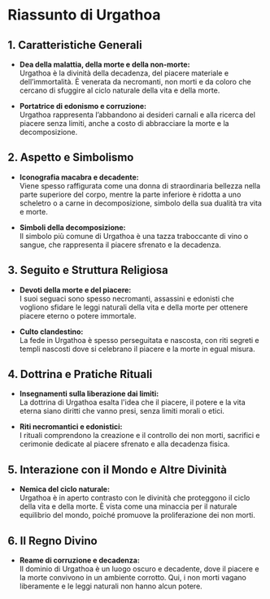 # Riassunto di Urgathoa

## 1. Caratteristiche Generali
- **Dea della malattia, della morte e della non-morte:**  
  Urgathoa è la divinità della decadenza, del piacere materiale e dell’immortalità. È venerata da necromanti, non morti e da coloro che cercano di sfuggire al ciclo naturale della vita e della morte.

- **Portatrice di edonismo e corruzione:**  
  Urgathoa rappresenta l’abbandono ai desideri carnali e alla ricerca del piacere senza limiti, anche a costo di abbracciare la morte e la decomposizione.

## 2. Aspetto e Simbolismo
- **Iconografia macabra e decadente:**  
  Viene spesso raffigurata come una donna di straordinaria bellezza nella parte superiore del corpo, mentre la parte inferiore è ridotta a uno scheletro o a carne in decomposizione, simbolo della sua dualità tra vita e morte.

- **Simboli della decomposizione:**  
  Il simbolo più comune di Urgathoa è una tazza traboccante di vino o sangue, che rappresenta il piacere sfrenato e la decadenza.

## 3. Seguito e Struttura Religiosa
- **Devoti della morte e del piacere:**  
  I suoi seguaci sono spesso necromanti, assassini e edonisti che vogliono sfidare le leggi naturali della vita e della morte per ottenere piacere eterno o potere immortale.

- **Culto clandestino:**  
  La fede in Urgathoa è spesso perseguitata e nascosta, con riti segreti e templi nascosti dove si celebrano il piacere e la morte in egual misura.

## 4. Dottrina e Pratiche Rituali
- **Insegnamenti sulla liberazione dai limiti:**  
  La dottrina di Urgathoa esalta l'idea che il piacere, il potere e la vita eterna siano diritti che vanno presi, senza limiti morali o etici.

- **Riti necromantici e edonistici:**  
  I rituali comprendono la creazione e il controllo dei non morti, sacrifici e cerimonie dedicate al piacere sfrenato e alla decadenza fisica.

## 5. Interazione con il Mondo e Altre Divinità
- **Nemica del ciclo naturale:**  
  Urgathoa è in aperto contrasto con le divinità che proteggono il ciclo della vita e della morte. È vista come una minaccia per il naturale equilibrio del mondo, poiché promuove la proliferazione dei non morti.

## 6. Il Regno Divino
- **Reame di corruzione e decadenza:**  
  Il dominio di Urgathoa è un luogo oscuro e decadente, dove il piacere e la morte convivono in un ambiente corrotto. Qui, i non morti vagano liberamente e le leggi naturali non hanno alcun potere.
